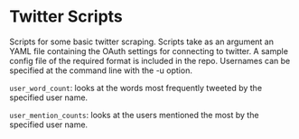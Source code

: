 Twitter Scripts
===
Scripts for some basic twitter scraping. Scripts take as an argument an YAML file containing the OAuth settings for connecting to twitter. A sample config file of the required format is included in the repo. Usernames can be specified at the command line with the -u option.

`user_word_count`: looks at the words most frequently tweeted by the specified user name. 

`user_mention_counts`: looks at the users mentioned the most by the specified user name. 
